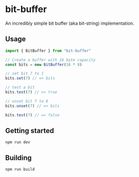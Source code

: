 # bit-buffer

An incredibly simple bit buffer (aka bit-string) implementation.

## Usage

```ts
import { BitBuffer } from "bit-buffer"

// Create a buffer with 16 byte capacity
const bits = new BitBuffer(16 * 8)

// set bit 7 to 1
bits.set(7) // => bits

// test a bit
bits.test(7) // => true

// unset bit 7 to 0
bits.unset(7) // => bits

bits.test(7) // => false
```

## Getting started

```
npm run dev
```

## Building

```
npm run build
```
